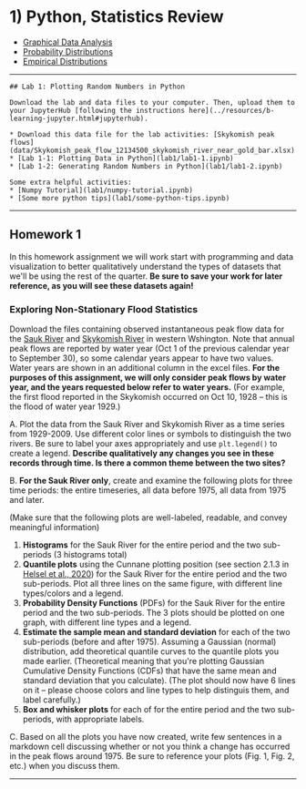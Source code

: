 # 1) Python, Statistics Review

- [Graphical Data Analysis](lab1/graphical-data-analysis.ipynb)
- [Probability Distributions](lab1/probability-distributions.ipynb)
- [Empirical Distributions](lab1/empirical-distributions.ipynb)

---

```note
## Lab 1: Plotting Random Numbers in Python

Download the lab and data files to your computer. Then, upload them to your JupyterHub [following the instructions here](../resources/b-learning-jupyter.html#jupyterhub).

* Download this data file for the lab activities: [Skykomish peak flows](data/Skykomish_peak_flow_12134500_skykomish_river_near_gold_bar.xlsx)
* [Lab 1-1: Plotting Data in Python](lab1/lab1-1.ipynb)
* [Lab 1-2: Generating Random Numbers in Python](lab1/lab1-2.ipynb)

Some extra helpful activities:
* [Numpy Tutorial](lab1/numpy-tutorial.ipynb)
* [Some more python tips](lab1/some-python-tips.ipynb)

```

---

## Homework 1

In this homework assignment we will work start with programming and data visualization to better qualitatively understand the types of datasets that we'll be using the rest of the quarter. **Be sure to save your work for later reference, as you will see these datasets again!**


### Exploring Non-Stationary Flood Statistics


Download the files containing observed instantaneous peak flow data for the [Sauk River](data/Sauk_peak_WY1929_2017.xlsx) and [Skykomish River](data/Skykomish_peak_flow_12134500_skykomish_river_near_gold_bar.xlsx) in western Wshington. Note that annual peak flows are reported by water year (Oct 1 of the previous calendar year to September 30), so some calendar years appear to have two values. Water years are shown in an additional column in the excel files. **For the purposes of this assignment, we will only consider peak flows by water year, and the years requested below refer to water years.** (For example, the first flood reported in the Skykomish occurred on Oct 10, 1928 – this is the flood of water year 1929.)

 A. Plot the data from the Sauk River and Skykomish River as a time series from 1929-2009. Use different color lines or symbols to distinguish the two rivers. Be sure to label your axes appropriately and use `plt.legend()` to create a legend. **Describe qualitatively any changes you see in these records through time. Is there a common theme between the two sites?**

 B. **For the Sauk River only**, create and examine the following plots for three time periods: the entire timeseries, all data before 1975, all data from 1975 and later. 
 
 (Make sure that the following plots are well-labeled, readable, and convey meaningful information)
 
  1. **Histograms** for the Sauk River for the entire period and the two sub-periods (3 histograms total)
  2. **Quantile plots** using the Cunnane plotting position (see section 2.1.3 in [Helsel et al., 2020](https://pubs.usgs.gov/tm/04/a03/tm4a3.pdf)) for the Sauk River for the entire period and the two sub-periods. Plot all three lines on the same figure, with different line types/colors and a legend.
  3. **Probability Density Functions** (PDFs) for the Sauk River for the entire period and the two sub-periods. The 3 plots should be plotted on one graph, with different line types and a legend.
  4. **Estimate the sample mean and standard deviation** for each of the two sub-periods (before and after 1975). Assuming a Gaussian (normal) distribution, add theoretical quantile curves to the quantile plots you made earlier. (Theoretical meaning that you're plotting Gaussian Cumulative Density Functions (CDFs) that have the same mean and standard deviation that you calculate). (The plot should now have 6 lines on it – please choose colors and line types to help distinguis them, and label carefully.)
  5. **Box and whisker plots** for each of for the entire period and the two sub-periods, with appropriate labels.
  
 C. Based on all the plots you have now created, write few sentences in a markdown cell discussing whether or not you think a change has occurred in the peak flows around 1975. Be sure to reference your plots (Fig. 1, Fig. 2, etc.) when you discuss them.

---
